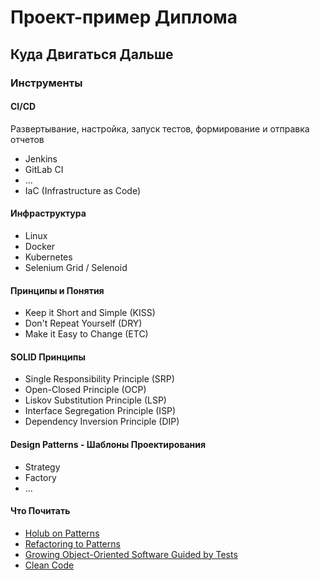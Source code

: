 # Проект-пример Диплома

## Куда Двигаться Дальше

### Инструменты

#### CI/CD

Развертывание, настройка, запуск тестов, формирование и отправка отчетов

- Jenkins
- GitLab CI
- ...
- IaC (Infrastructure as Code)

#### Инфраструктура

- Linux
- Docker
- Kubernetes
- Selenium Grid / Selenoid

#### Принципы и Понятия

- Keep it Short and Simple (KISS)
- Don't Repeat Yourself (DRY)
- Make it Easy to Change (ETC)

#### SOLID Принципы

- Single Responsibility Principle (SRP)
- Open-Closed Principle (OCP)
- Liskov Substitution Principle (LSP)
- Interface Segregation Principle (ISP)
- Dependency Inversion Principle (DIP)

#### Design Patterns - Шаблоны Проектирования

- Strategy
- Factory
- ...

#### Что Почитать

- [Holub on Patterns](https://holub.com/patterns/book.pdf)
- [Refactoring to Patterns](https://www.oreilly.com/library/view/refactoring-to-patterns/0321213351)
- [Growing Object-Oriented Software Guided by Tests](http://growing-object-oriented-software.com/)
- [Clean Code](https://www.labirint.ru/books/642466)